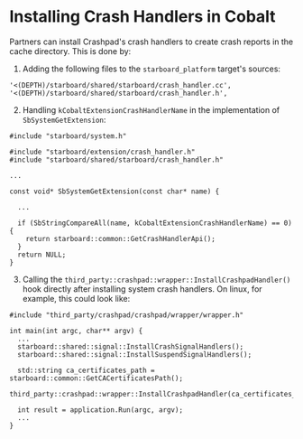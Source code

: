 # Installing Crash Handlers in Cobalt

Partners can install Crashpad's crash handlers to create crash reports in the
cache directory. This is done by:

1. Adding the following files to the `starboard_platform` target's sources:

```
'<(DEPTH)/starboard/shared/starboard/crash_handler.cc',
'<(DEPTH)/starboard/shared/starboard/crash_handler.h',
```

2. Handling `kCobaltExtensionCrashHandlerName` in the implementation of
`SbSystemGetExtension`:

```
#include "starboard/system.h"

#include "starboard/extension/crash_handler.h"
#include "starboard/shared/starboard/crash_handler.h"

...

const void* SbSystemGetExtension(const char* name) {

  ...

  if (SbStringCompareAll(name, kCobaltExtensionCrashHandlerName) == 0) {
    return starboard::common::GetCrashHandlerApi();
  }
  return NULL;
}
```

3. Calling the `third_party::crashpad::wrapper::InstallCrashpadHandler()` hook
directly after installing system crash handlers. On linux, for example, this
could look like:

```
#include "third_party/crashpad/crashpad/wrapper/wrapper.h"

int main(int argc, char** argv) {
  ...
  starboard::shared::signal::InstallCrashSignalHandlers();
  starboard::shared::signal::InstallSuspendSignalHandlers();

  std::string ca_certificates_path = starboard::common::GetCACertificatesPath();
  third_party::crashpad::wrapper::InstallCrashpadHandler(ca_certificates_path);

  int result = application.Run(argc, argv);
  ...
}
```
